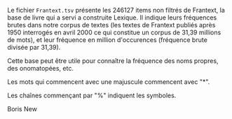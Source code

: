 Le fichier `Frantext.tsv` présente les 246127 items non filtrés de Frantext, la base de livre qui a servi a construite Lexique. Il indique leurs fréquences brutes dans notre corpus de textes (les textes de Frantext publiés après 1950 interrogés en avril 2000 ce qui constitue un corpus de 31,39 millions de mots), et leur fréquence en million d'occurences (fréquence brute divisée par 31,39).

Cette base peut être utile pour connaître la fréquence des noms propres, des onomatopées, etc. 

Les mots qui commencent avec une majuscule commencent avec "*".

Les chaînes commençant par "%" indiquent les symboles.

Boris New
